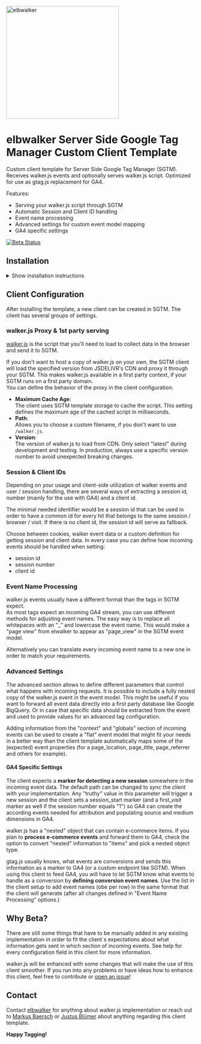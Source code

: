 <p align="left">
  <a href="https://elbwalker.com">
    <img title="elbwalker" src='https://www.elbwalker.com/elbwalker.png' width="300px"/>
  </a>
</p>

# elbwalker Server Side Google Tag Manager Custom Client Template
Custom client template for Server Side Google Tag Manager (SGTM).  
Receives walker.js events and optionally serves walker.js script. Optimized for use as gtag.js replacement for GA4.  

Features:

* Serving your walker.js script through SGTM
* Automatic Session and Client ID handling
* Event name processing
* Advanced settings for custom event model mapping
* GA4 specific settings

[![Beta Status](https://img.shields.io/badge/Status-Beta-yellow.svg)](https://shields.io/)

## Installation

<details>
<summary>Show installation instructions</summary>
This template is not yet available in SGTM's Community Gallery due to currently long review times. Instead, you can install it manually by following these steps:

1. Download this repository by clicking the green "Code" button and selecting "Download ZIP".  
    <a href="https://user-images.githubusercontent.com/6085647/206726857-7cbcce43-6ebc-4249-a593-14e87e044a72.png">
        <img title="elbwalker" src='https://user-images.githubusercontent.com/6085647/206726857-7cbcce43-6ebc-4249-a593-14e87e044a72.png' width="300px"/>
    </a>
2. Unzip the downloaded file.
3. In the SGTM UI, click the *Templates* menu item and in the *Client Templates* section click *New*.
4. Click the "Import" button in the context menu and select the `template.tpl` file from the unzipped folder.
    <a href="https://user-images.githubusercontent.com/6085647/206726854-62f5f083-fb3d-4b4c-9fec-29d0cbc11e0f.png">
        <img title="elbwalker" src='https://user-images.githubusercontent.com/6085647/206726854-62f5f083-fb3d-4b4c-9fec-29d0cbc11e0f.png' width="300px"/>
    </a>
</details>

## Client Configuration
After installing the template, a new client can be created in SGTM. The client has several groups of settings.

### walker.js Proxy & 1st party serving
[walker.js](https://github.com/elbwalker/walker.js) is the script that you'll need to load to collect data in the browser and send it to SGTM.  

If you don't want to host a copy of walker.js on your own, the SGTM client will load the specified version from JSDELIVR's CDN and proxy it through your SGTM. This makes walker.js available in a first party context, if your SGTM runs on a first party domain.  
You can define the behavior of the proxy in the client configuration:

* **Maximum Cache Age**:  
The client uses SGTM template storage to cache the script. This setting defines the maximum age of the cached script in milliseconds.
* **Path**:  
Allows you to choose a custom filename, if you don't want to use `/walker.js`.
* **Version**:  
The version of walker.js to load from CDN. Only select "latest" during development and testing. In production, always use a specific version number to avoid unexpected breaking changes.

### Session & Client IDs
Depending on your usage and client-side utilization of walker events and user / session handling, there are several ways of extracting a session id, number (mainly for the use with GA4) and a client id. 

The minimal needed identifier would be a session id that can be used in order to have a common id for every hit that belongs to the same session / browser / visit. If there is no client id, the session id will serve as fallback. 

Choose between cookies, walker event data or a custom definition for getting session and client data. In every case you can define how incoming events should be handled when setting:

- session id
- session number
- client id

### Event Name Processing
walker.js events usually have a different format than the tags in SGTM expect.  
As most tags expect an incoming GA4 stream, you can use different methods for adjusting event names. The easy way is to replace all whitepaces with an "_" and lowercase the event name. This would make a "page view" from elwalker to appear as "page_view" in the SGTM event model. 

Alternatively you can translate every incoming event name to a new one in order to match your requirements. 

### Advanced Settings
The advanced section allows to define different parameters that control what happens with incoming requests. It is possible to include a fully nested copy of the walker.js event in the event model. This might be useful if you want to forward all event data directly into a first party database like Google BigQuery. Or in case that specific data should be extracted from the event and used to provide values for an advanced tag configuration.

Adding information from the "context" and "globals" section of incoming events can be used to create a "flat" event model that might fit your needs in a better way than the client template automatically maps some of the (expected) event properties (for a page_location, page_title, page_referrer and others for example).

#### GA4 Specific Settings
The client expects a **marker for detecting a new session** somewhere in the incoming event data. The default path can be changed to sync the client with your implementation. Any "truthy" value in this parameter will trigger a new session and the client sets a session_start marker (and a first_visit marker as well if the session number equals "1") so GA4 can create the according events needed for attribution and populating source and medium dimensions in GA4.   

walker.js has a "nested" object that can contain e-commerce items. If you plan to **process e-commerce events** and forward them to GA4, check the option to convert "nested" information to "items" and pick a nested object type.

gtag.js usually knows, what events are conversions and sends this information as a marker to GA4 (or a custom endpoint like SGTM). When using this client to feed GA4, you will have to let SGTM know what events to handle as a conversion by **defining conversion event names**. Use the list in the client setup to add event names (obe per row) in the same format that the client will generate (after all changes defined in "Event Name Processing" options.)  

## Why Beta?
There are still some things that have to be manually added in any existing implementation in order to fit the client`s expectations about what information gets sent in which section of incoming events. See help for every configuration field in this client for more information. 

walker.js will be enhanced with some changes that will make the use of this client smoother. If you run into any problems or have ideas how to enhance this client, feel free to contribute or [open an issue](https://github.com/elbwalker/sgtm-client-template/issues/new)!

## Contact
Contact [elbwalker](https://www.elbwalker.com/) for anything about walker.js implementation or reach out to [Markus Baersch](https://github.com/mbaersch) or [Justus Blümer](https://github.com/justusbluemer) about anything regarding this client template. 

**Happy Tagging!**
